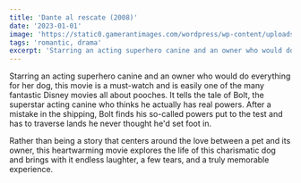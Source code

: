 ```yaml
---
title: 'Dante al rescate (2008)'
date: '2023-01-01'
image: 'https://static0.gamerantimages.com/wordpress/wp-content/uploads/2022/03/Dog-Movie-Bolt.jpg?q=50&fit=crop&w=740&dpr=1.5'
tags: 'romantic, drama'
excerpt: 'Starring an acting superhero canine and an owner who would do everything for her dog, this movie is a must-watch and is easily one of the many fantastic Disney movies all about pooches...'
---
```


Starring an acting superhero canine and an owner who would do everything for her dog, this movie is a must-watch and is easily one of the many fantastic Disney movies all about pooches. It tells the tale of Bolt, the superstar acting canine who thinks he actually has real powers. After a mistake in the shipping, Bolt finds his so-called powers put to the test and has to traverse lands he never thought he'd set foot in.

Rather than being a story that centers around the love between a pet and its owner, this heartwarming movie explores the life of this charismatic dog and brings with it endless laughter, a few tears, and a truly memorable experience.